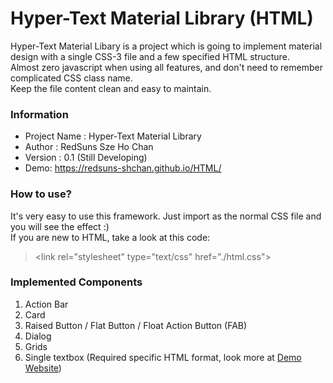 # Hyper-Text Material Library (HTML)

Hyper-Text Material Libary is a project which is going to implement material design with a single CSS-3 file and a few specified HTML structure.  
Almost zero javascript when using all features, and don't need to remember complicated CSS class name.  
Keep the file content clean and easy to maintain.  

### Information
 - Project Name : Hyper-Text Material Library
 - Author : RedSuns Sze Ho Chan
 - Version : 0.1 (Still Developing)
 - Demo: https://redsuns-shchan.github.io/HTML/

### How to use?
 It's very easy to use this framework. Just import as the normal CSS file and you will see the effect :)  
 If you are new to HTML, take a look at this code:  
 > &lt;link rel="stylesheet" type="text/css" href="./html.css"&gt;

### Implemented Components
 1) Action Bar
 2) Card
 3) Raised Button / Flat Button / Float Action Button (FAB)
 4) Dialog
 5) Grids
 6) Single textbox (Required specific HTML format, look more at [Demo Website](https://redsuns-shchan.github.io/HTML/))
